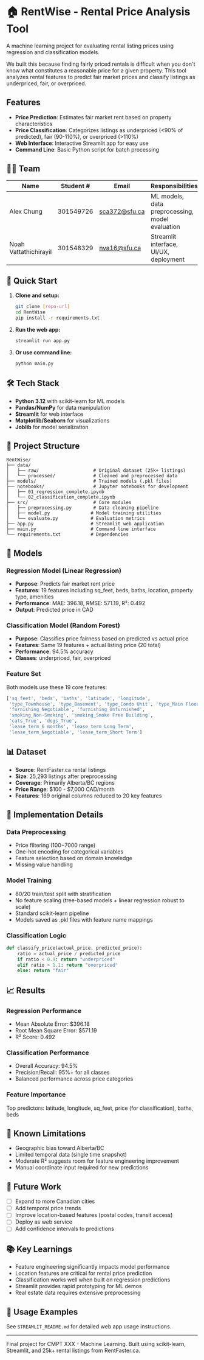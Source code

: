 # 🏠 RentWise - Rental Price Analysis Tool

A machine learning project for evaluating rental listing prices using regression and classification models.

We built this because finding fairly priced rentals is difficult when you don't know what constitutes a reasonable price for a given property. This tool analyzes rental features to predict fair market prices and classify listings as underpriced, fair, or overpriced.

## Features

- **Price Prediction**: Estimates fair market rent based on property characteristics
- **Price Classification**: Categorizes listings as underpriced (<90% of predicted), fair (90-110%), or overpriced (>110%)
- **Web Interface**: Interactive Streamlit app for easy use
- **Command Line**: Basic Python script for batch processing

## 👨‍💻 Team

| Name | Student # | Email | Responsibilities |
|------|-----------|-------|-----------------|
| Alex Chung | 301549726 | sca372@sfu.ca | ML models, data preprocessing, model evaluation |
| Noah Vattathichirayil | 301548329 | nva16@sfu.ca | Streamlit interface, UI/UX, deployment |

## 🚀 Quick Start

1. **Clone and setup:**
   ```bash
   git clone [repo-url]
   cd RentWise
   pip install -r requirements.txt
   ```

2. **Run the web app:**
   ```bash
   streamlit run app.py
   ```

3. **Or use command line:**
   ```bash
   python main.py
   ```

## 🛠️ Tech Stack

- **Python 3.12** with scikit-learn for ML models
- **Pandas/NumPy** for data manipulation
- **Streamlit** for web interface
- **Matplotlib/Seaborn** for visualizations
- **Joblib** for model serialization

## 📁 Project Structure

```
RentWise/
├── data/
│   ├── raw/                    # Original dataset (25k+ listings)
│   └── processed/              # Cleaned and preprocessed data
├── models/                     # Trained models (.pkl files)
├── notebooks/                  # Jupyter notebooks for development
│   ├── 01_regression_complete.ipynb
│   └── 02_classification_complete.ipynb
├── src/                        # Core modules
│   ├── preprocessing.py        # Data cleaning pipeline
│   ├── model.py               # Model training utilities
│   └── evaluate.py            # Evaluation metrics
├── app.py                     # Streamlit web application
├── main.py                    # Command line interface
└── requirements.txt           # Dependencies
```

## 🤖 Models

### Regression Model (Linear Regression)
- **Purpose**: Predicts fair market rent price
- **Features**: 19 features including sq_feet, beds, baths, location, property type, amenities
- **Performance**: MAE: 396.18, RMSE: 571.19, R²: 0.492
- **Output**: Predicted price in CAD

### Classification Model (Random Forest)
- **Purpose**: Classifies price fairness based on predicted vs actual price
- **Features**: Same 19 features + actual listing price (20 total)
- **Performance**: 94.5% accuracy
- **Classes**: underpriced, fair, overpriced

### Feature Set
Both models use these 19 core features:
```python
['sq_feet', 'beds', 'baths', 'latitude', 'longitude',
 'type_Townhouse', 'type_Basement', 'type_Condo Unit', 'type_Main Floor',
 'furnishing_Negotiable', 'furnishing_Unfurnished',
 'smoking_Non-Smoking', 'smoking_Smoke Free Building',
 'cats_True', 'dogs_True',
 'lease_term_6 months', 'lease_term_Long Term', 
 'lease_term_Negotiable', 'lease_term_Short Term']
```

## 📊 Dataset

- **Source**: RentFaster.ca rental listings
- **Size**: 25,293 listings after preprocessing
- **Coverage**: Primarily Alberta/BC regions
- **Price Range**: $100 - $7,000 CAD/month
- **Features**: 169 original columns reduced to 20 key features

## 🔧 Implementation Details

### Data Preprocessing
- Price filtering ($100-$7000 range)
- One-hot encoding for categorical variables
- Feature selection based on domain knowledge
- Missing value handling

### Model Training
- 80/20 train/test split with stratification
- No feature scaling (tree-based models + linear regression robust to scale)
- Standard scikit-learn pipeline
- Models saved as .pkl files with feature name mappings

### Classification Logic
```python
def classify_price(actual_price, predicted_price):
    ratio = actual_price / predicted_price
    if ratio < 0.9: return "underpriced"
    elif ratio > 1.1: return "overpriced"
    else: return "fair"
```

## 📈 Results

### Regression Performance
- Mean Absolute Error: $396.18
- Root Mean Square Error: $571.19  
- R² Score: 0.492

### Classification Performance
- Overall Accuracy: 94.5%
- Precision/Recall: 95%+ for all classes
- Balanced performance across price categories

### Feature Importance
Top predictors: latitude, longitude, sq_feet, price (for classification), baths, beds

## 🐛 Known Limitations

- Geographic bias toward Alberta/BC
- Limited temporal data (single time snapshot)
- Moderate R² suggests room for feature engineering improvement
- Manual coordinate input required for new predictions

## 🔮 Future Work

- [ ] Expand to more Canadian cities
- [ ] Add temporal price trends
- [ ] Improve location-based features (postal codes, transit access)
- [ ] Deploy as web service
- [ ] Add confidence intervals to predictions

## 📚 Key Learnings

- Feature engineering significantly impacts model performance
- Location features are critical for rental price prediction
- Classification works well when built on regression predictions
- Streamlit provides rapid prototyping for ML demos
- Real estate data requires extensive preprocessing

## 🔗 Usage Examples

See `STREAMLIT_README.md` for detailed web app usage instructions.

---

Final project for CMPT XXX - Machine Learning. Built using scikit-learn, Streamlit, and 25k+ rental listings from RentFaster.ca.
